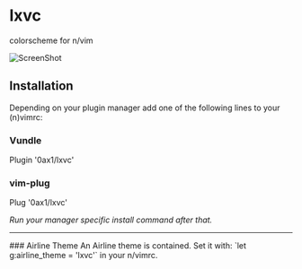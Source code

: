 # lxvc
colorscheme for n/vim

![ScreenShot](https://raw.github.com/0ax1/lx/master/pictures/lx-colorscheme.jpg)

## Installation
Depending on your plugin manager add one of the following lines to your (n)vimrc:
### Vundle
Plugin '0ax1/lxvc'
### vim-plug
Plug '0ax1/lxvc'

*Run your manager specific install command after that.*
<hr>
### Airline Theme
An Airline theme is contained. 
Set it with: 
`let g:airline_theme = 'lxvc'`
in your n/vimrc.
